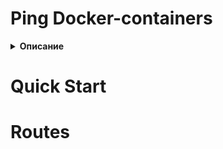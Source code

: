# Ping Docker-containers

<details><summary><b>Описание</b></summary>


Необходимо разработать приложение на языках программирования **Go** и **JavaScript (TypeScript)**, которое получает IP-адреса контейнеров **Docker**, пингует их с определённым интервалом и сохраняет данные в **базе данных**. 

Информация о состоянии контейнеров будет доступна на динамически формируемой **веб-странице**.

## Структура сервисов

Приложение должно состоять из **четырёх сервисов**:

1. **Backend-сервис**  
   - Обеспечивает **RESTful API** для запроса и записи данных в **базу данных**.

2. **Frontend-сервис**  
   - Должен быть написан на **JavaScript (TypeScript)** с использованием любой библиотеки пользовательских интерфейсов (**предпочтительно React**).  
   - Получает данные через **API Backend** и отображает информацию по всем IP-адресам в виде таблицы:  
     - **IP-адрес**  
     - **Время пинга**  
     - **Дата последней успешной попытки**  
   - Для отображения данных можно использовать **Bootstrap, Ant Design или аналогичные библиотеки**.

3. **База данных PostgreSQL**  
   - Хранит данные о контейнерах и результатах их пинга.

4. **Сервис Pinger**  
   - Получает список всех **Docker-контейнеров**,  
   - Пингует их,  
   - Отправляет данные в базу через **API Backend**.

### Дополнительная сложность

- Добавление **Nginx**.  
- Использование **сервиса очередей**.  
- Работа с **netns**.  
- Создание **отдельного конфига** для сервиса с верификацией.

</details>

# Quick Start


# Routes

